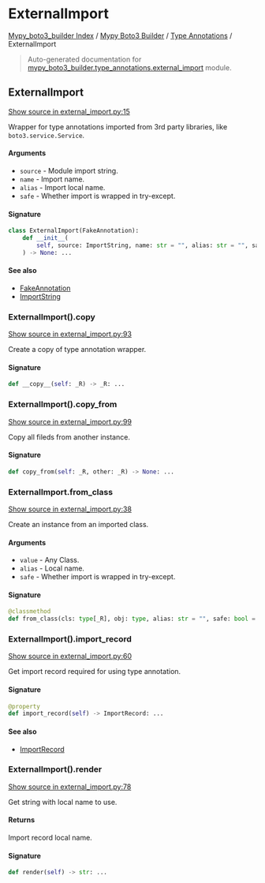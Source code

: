 # ExternalImport

[Mypy_boto3_builder Index](../../README.md#mypy_boto3_builder-index) /
[Mypy Boto3 Builder](../index.md#mypy-boto3-builder) /
[Type Annotations](./index.md#type-annotations) /
ExternalImport

> Auto-generated documentation for [mypy_boto3_builder.type_annotations.external_import](https://github.com/youtype/mypy_boto3_builder/blob/main/mypy_boto3_builder/type_annotations/external_import.py) module.

## ExternalImport

[Show source in external_import.py:15](https://github.com/youtype/mypy_boto3_builder/blob/main/mypy_boto3_builder/type_annotations/external_import.py#L15)

Wrapper for type annotations imported from 3rd party libraries, like `boto3.service.Service`.

#### Arguments

- `source` - Module import string.
- `name` - Import name.
- `alias` - Import local name.
- `safe` - Whether import is wrapped in try-except.

#### Signature

```python
class ExternalImport(FakeAnnotation):
    def __init__(
        self, source: ImportString, name: str = "", alias: str = "", safe: bool = False
    ) -> None: ...
```

#### See also

- [FakeAnnotation](./fake_annotation.md#fakeannotation)
- [ImportString](../import_helpers/import_string.md#importstring)

### ExternalImport().__copy__

[Show source in external_import.py:93](https://github.com/youtype/mypy_boto3_builder/blob/main/mypy_boto3_builder/type_annotations/external_import.py#L93)

Create a copy of type annotation wrapper.

#### Signature

```python
def __copy__(self: _R) -> _R: ...
```

### ExternalImport().copy_from

[Show source in external_import.py:99](https://github.com/youtype/mypy_boto3_builder/blob/main/mypy_boto3_builder/type_annotations/external_import.py#L99)

Copy all fileds from another instance.

#### Signature

```python
def copy_from(self: _R, other: _R) -> None: ...
```

### ExternalImport.from_class

[Show source in external_import.py:38](https://github.com/youtype/mypy_boto3_builder/blob/main/mypy_boto3_builder/type_annotations/external_import.py#L38)

Create an instance from an imported class.

#### Arguments

- `value` - Any Class.
- `alias` - Local name.
- `safe` - Whether import is wrapped in try-except.

#### Signature

```python
@classmethod
def from_class(cls: type[_R], obj: type, alias: str = "", safe: bool = False) -> _R: ...
```

### ExternalImport().import_record

[Show source in external_import.py:60](https://github.com/youtype/mypy_boto3_builder/blob/main/mypy_boto3_builder/type_annotations/external_import.py#L60)

Get import record required for using type annotation.

#### Signature

```python
@property
def import_record(self) -> ImportRecord: ...
```

#### See also

- [ImportRecord](../import_helpers/import_record.md#importrecord)

### ExternalImport().render

[Show source in external_import.py:78](https://github.com/youtype/mypy_boto3_builder/blob/main/mypy_boto3_builder/type_annotations/external_import.py#L78)

Get string with local name to use.

#### Returns

Import record local name.

#### Signature

```python
def render(self) -> str: ...
```
